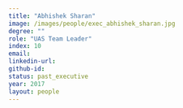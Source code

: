 ```yaml
---
title: "Abhishek Sharan"
image: /images/people/exec_abhishek_sharan.jpg
degree: ""
role: "UAS Team Leader"
index: 10
email:
linkedin-url:
github-id:
status: past_executive
year: 2017
layout: people
---
```


